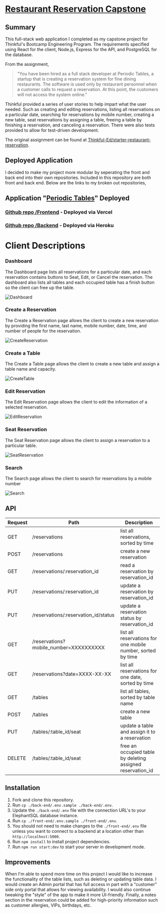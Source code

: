 # [Restaurant Reservation Capstone](https://restraunt-frontend.vercel.app/dashboard)

## Summary

This full-stack web application I completed as my capstone project for Thinkful's Bootcamp Engineering Program. The requirements specified using React for the client, Node.js, Express for the API, and PostgreSQL for the database. 

From the assignment,

> "You have been hired as a full stack developer at Periodic Tables, a startup that is creating a reservation system for fine dining restaurants. 
> The software is used only by restaurant personnel when a customer calls to request a reservation. 
> At this point, the customers will not access the system online."

Thinkful provided a series of user stories to help impart what the user needed. Such as creating and editing reservations, listing all reservations on a particular date, searching for reservations by mobile number, creating a new table, seat reservations by assigning a table, freeing a table by finishing a reservation, and canceling a reservation. There were also tests provided to allow for test-driven development. 

The original assignment can be found at [Thinkful-Ed/starter-restaurant-reservation](https://github.com/Thinkful-Ed/starter-restaurant-reservation).

## Deployed Application

I decided to make my project more modular by seperating the front and back end into their own repositories. Included in this repository are both front and back end. Below are the links to my broken out repositories,

## Application "[Periodic Tables](https://restraunt-frontend.vercel.app/dashboard)" Deployed 

### [Github repo /Frontend](https://github.com/CrankyHippo/restaurants-frontend) - Deployed via Vercel
### [Github repo /Backend](https://github.com/CrankyHippo/restaurant-backend) - Deployed via Heroku 

# Client Descriptions

### Dashboard

The Dashboard page lists all reservations for a particular date, and each reservation contains buttons to Seat, Edit, or Cancel the reservation. The dashboard also lists all tables and each occupied table has a finish button so the client can free up the table.

![Dashboard](images/dash.png)

### Create a Reservation

The Create a Reservation page allows the client to create a new reservation by providing the first name, last name, mobile number, date, time, and number of people for the reservation.

![CreateReservation](images/reservation-create.png)

### Create a Table

The Create a Table page allows the client to create a new table and assign a table name and capacity.

![CreateTable](images/table-create.png)

### Edit Reservation

The Edit Reservation page allows the client to edit the information of a selected reservation.

![EditReservation](images/reservation-edit.png)

### Seat Reservation

The Seat Reservation page allows the client to assign a reservation to a particular table.

![SeatReservation](images/reservation-seat.png)

### Search

The Search page allows the client to search for reservations by a mobile number

![Search](images/search.png)

## API

| Request | Path                                   | Description                                                 |
| ------- | -------------------------------------- | ----------------------------------------------------------- |
| GET     | /reservations                          | list all reservations, sorted by time                       |
| POST    | /reservations                          | create a new reservation                                    |
| GET     | /reservations/:reservation_id          | read a reservation by reservation_id                        |
| PUT     | /reservations/:reservation_id          | update a reservation by reservation_id                      |
| PUT     | /reservations/:reservation_id/status   | update a reservation status by reservation_id               |
| GET     | /reservations?mobile_number=XXXXXXXXXX | list all reservations for one mobile number, sorted by time |
| GET     | /reservations?date=XXXX-XX-XX          | list all reservations for one date, sorted by time          |
| GET     | /tables                                | list all tables, sorted by table name                       |
| POST    | /tables                                | create a new table                                          |
| PUT     | /tables/:table_id/seat                 | update a table and assign it to a reservation               |
| DELETE  | /tables/:table_id/seat                 | free an occupied table by deleting assigned reservation_id  |

## Installation

1. Fork and clone this repository.
1. Run `cp ./back-end/.env.sample ./back-end/.env`.
1. Update the `./back-end/.env` file with the connection URL's to your ElephantSQL database instance.
1. Run `cp ./front-end/.env.sample ./front-end/.env`.
1. You should not need to make changes to the `./front-end/.env` file unless you want to connect to a backend at a location other than `http://localhost:5000`.
1. Run `npm install` to install project dependencies.
1. Run `npm run start:dev` to start your server in development mode.

## Improvements

When I'm able to spend more time on this project I would like to increase the functionality of the table lists, such as deleting or updating table data. I would create an Admin portal that has full access in part with a "customer" side only portal that allows for viewing availability. I would also continue tweaking the "style" of the app to make it more UI-friendly. Finally, a notes section in the reservation could be added for high-priority information such as customer allergies, VIPs, birthdays, etc.
